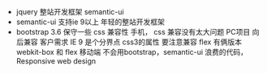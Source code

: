 - jquery 整站开发框架 semantic-ui
- semantic-ui 支持ie 9以上 年轻的整站开发框架
- bootstrap 3.6 保守一些
  css 兼容性 手机， css 兼容没有太大问题
  PC项目  向后兼容 客户需求 IE 9 是个分界点  css3的属性 要注意兼容
  flex 有俩版本 webkit-box 和 flex
  移动端 不会用bootstrap，semantic-ui 浪费的代码， Responsive web design